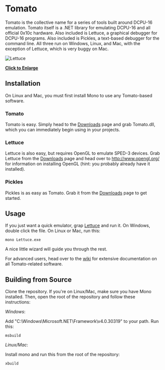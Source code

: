 # Tomato

Tomato is the collective name for a series of tools built around DCPU-16 emulation. Tomato
itself is a .NET library for emulating DCPU-16 and all official 0x10c hardware. Also included
is Lettuce, a graphical debugger for DCPU-16 programs. Also included is Pickles, a text-based
debugger for the command line. All three run on Windows, Linux, and Mac, with the exception
of Lettuce, which is very buggy on Mac.

![Lettuce](http://i.imgur.com/rIGZ2.png)

**[Click to Enlarge](http://i.imgur.com/rIGZ2.png)**

## Installation

On Linux and Mac, you must first install Mono to use any Tomato-based software.

### Tomato

Tomato is easy. Simply head to the [Downloads](https://github.com/SirCmpwn/Tomato/downloads)
page and grab Tomato.dll, which you can immediately begin using in your projects.

### Lettuce

Lettuce is also easy, but requires OpenGL to emulate SPED-3 devices. Grab Lettuce from the
[Downloads](https://github.com/SirCmpwn/Tomato/downloads) page and head over to
http://www.opengl.org/ for information on installing OpenGL (hint: you probably already have
it installed).

### Pickles

Pickles is as easy as Tomato. Grab it from the
[Downloads](https://github.com/SirCmpwn/Tomato/downloads) page to get started.

## Usage

If you just want a quick emulator, grap [Lettuce](https://github.com/SirCmpwn/Tomato/downloads)
and run it. On Windows, double click the file. On Linux or Mac, run this:

    mono Lettuce.exe

A nice little wizard will guide you through the rest.

For advanced users, head over to the [wiki](https://github.com/SirCmpwn/Tomato/wiki) for
extensive documentation on all Tomato-related software.

## Building from Source

Clone the repository. If you're on Linux/Mac, make sure you have Mono installed. Then, open
the root of the repository and follow these instructions:

*Windows*:

Add "C:\Windows\Microsoft.NET\Framework\v4.0.30319" to your path. Run this:

    msbuild

*Linux/Mac*:

Install mono and run this from the root of the repository:

    xbuild